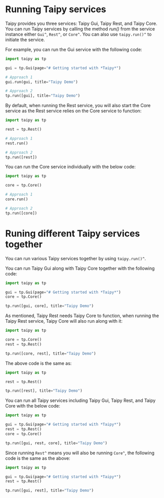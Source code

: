 # Running Taipy services

Taipy provides you three services: Taipy Gui, Taipy Rest, and Taipy Core. You can run Taipy services by calling the method _run()_ from the service instance either `Gui^`, `Rest^`, or `Core^`. You can also use `taipy.run()^` to initiate the service.

For example, you can run the Gui service with the following code:
```python
import taipy as tp

gui = tp.Gui(page="# Getting started with *Taipy*")

# Approach 1
gui.run(gui, title="Taipy Demo")

# Approach 2
tp.run([gui], title="Taipy Demo")
```

By default, when running the Rest service, you will also start the Core service as the Rest service relies on the Core service to function:
```python
import taipy as tp

rest = tp.Rest()

# Approach 1
rest.run()

# Approach 2
tp.run([rest])
```

You can run the Core service individually with the below code:
```python
import taipy as tp

core = tp.Core()

# Approach 1
core.run()

# Approach 2
tp.run([core])
```

# Runing different Taipy services together

You can run various Taipy services together by using `taipy.run()^`.

You can run Taipy Gui along with Taipy Core together with the following code:
```python
import taipy as tp

gui = tp.Gui(page="# Getting started with *Taipy*")
core = tp.Core()

tp.run([gui, core], title="Taipy Demo")
```

As mentioned, Taipy Rest needs Taipy Core to function, when running the Taipy Rest service, Taipy Core will also run along with it:
```python
import taipy as tp

core = tp.Core()
rest = tp.Rest()

tp.run([core, rest], title="Taipy Demo")
```

The above code is the same as:
```python
import taipy as tp

rest = tp.Rest()

tp.run([rest], title="Taipy Demo")
```

You can run all Taipy services including Taipy Gui, Taipy Rest, and Taipy Core with the below code:
```python
import taipy as tp

gui = tp.Gui(page="# Getting started with *Taipy*")
rest = tp.Rest()
core = tp.Core()

tp.run([gui, rest, core], title="Taipy Demo")
```

Since running `Rest^` means you will also be running `Core^`, the following code is the same as the above:
```python
import taipy as tp

gui = tp.Gui(page="# Getting started with *Taipy*")
rest = tp.Rest()

tp.run([gui, rest], title="Taipy Demo")
```
